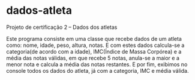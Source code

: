 # dados-atleta
Projeto de certificação 2 – Dados dos atletas

Este programa consiste em uma classe que recebe dados de um atleta como: nome, idade, peso, altura, notas. E com estes dados calcula-se a categoria(de acordo com a idade), IMC(Índice de Massa Corpórea) e a média das notas válidas, em que recebe 5 notas, anula-se a maior e a menor nota e calcula a média das notas restantes. E por fim, exibimos no console todos os dados do atleta, já com a categoria, IMC e média válida.